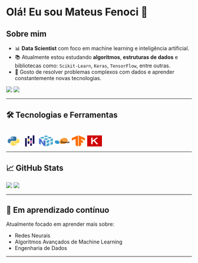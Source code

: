 # Olá! Eu sou Mateus Fenoci 👋

## Sobre mim

- 📊 **Data Scientist** com foco em machine learning e inteligência artificial.
- 📚 Atualmente estou estudando **algoritmos**, **estruturas de dados** e bibliotecas como: `Scikit-Learn`, `Keras`, `TensorFlow`, entre outras.
- 🎯 Gosto de resolver problemas complexos com dados e aprender constantemente novas tecnologias.

<div>
  <a href = "mailto:fenocimateus@gmail.com"><img src="https://img.shields.io/badge/-Gmail-D14836?style=for-the-badge&logo=gmail&logoColor=white" target="_blank"></a>
  <a href="https://www.linkedin.com/in/mateus-r-fenoci-ba0936232/" target="_blank"><img src="https://img.shields.io/badge/-LinkedIn-0077B5?style=for-the-badge&logo=linkedin&logoColor=white" target="_blank"></a>
</div>

---

## 🛠️ Tecnologias e Ferramentas

<div style="display: inline_block"><br>
  <img align="center" alt="Mf-Python" height="30" width="40" src="https://raw.githubusercontent.com/devicons/devicon/master/icons/python/python-original.svg">
  <img align="center" alt="Mf-Pandas" height="30" width="40" src="https://github.com/devicons/devicon/blob/master/icons/pandas/pandas-original.svg">
  <img align="center" alt="Mf-Numpy" height="30" width="40" src="https://github.com/devicons/devicon/blob/master/icons/numpy/numpy-original.svg">
  <img align="center" alt="Mf-ScikitLearn" height="30" width="40" src="https://github.com/devicons/devicon/blob/master/icons/scikitlearn/scikitlearn-original.svg">
  <img align="center" alt="Mf-TensorFlow" height="30" width="40" src="https://github.com/devicons/devicon/blob/master/icons/tensorflow/tensorflow-original.svg">
  <img align="center" alt="Mf-Keras" height="30" width="40" src="https://github.com/devicons/devicon/blob/master/icons/keras/keras-original.svg">
</div>

---

## 📈 GitHub Stats

<div>
  <img height="180em" src="https://github-readme-stats.vercel.app/api?username=MateusFenoci&show_icons=true&theme=radical&include_all_commits=true&count_private=true&hide=contribs,prs"/>
  <img height="180em" src="https://github-readme-stats.vercel.app/api/top-langs/?username=MateusFenoci&layout=compact&langs_count=7&theme=radical&hide=javascript,html"/>
</div>

---

## 🌱 Em aprendizado contínuo

Atualmente focado em aprender mais sobre:
- Redes Neurais
- Algoritmos Avançados de Machine Learning
- Engenharia de Dados

---

